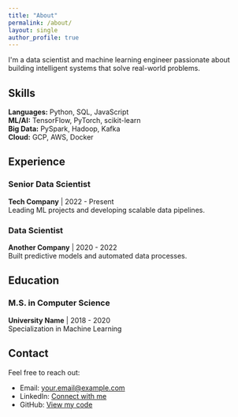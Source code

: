```yaml
---
title: "About"
permalink: /about/
layout: single
author_profile: true
---
```


I'm a data scientist and machine learning engineer passionate about building intelligent systems that solve real-world problems.

## Skills

**Languages:** Python, SQL, JavaScript  
**ML/AI:** TensorFlow, PyTorch, scikit-learn  
**Big Data:** PySpark, Hadoop, Kafka  
**Cloud:** GCP, AWS, Docker  

## Experience

### Senior Data Scientist
**Tech Company** | 2022 - Present  
Leading ML projects and developing scalable data pipelines.

### Data Scientist
**Another Company** | 2020 - 2022  
Built predictive models and automated data processes.

## Education

### M.S. in Computer Science
**University Name** | 2018 - 2020  
Specialization in Machine Learning

## Contact

Feel free to reach out:
- Email: [your.email@example.com](mailto:your.email@example.com)
- LinkedIn: [Connect with me](https://linkedin.com/in/yourusername)
- GitHub: [View my code](https://github.com/yourusername)